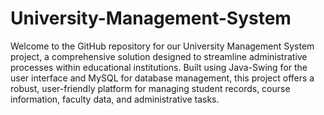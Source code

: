 # University-Management-System
Welcome to the GitHub repository for our University Management System project, a comprehensive solution designed to streamline administrative processes within educational institutions. Built using Java-Swing for the user interface and MySQL for database management, this project offers a robust, user-friendly platform for managing student records, course information, faculty data, and administrative tasks.

